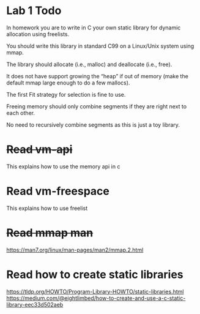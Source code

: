 # Lab 1 Todo

In homework you are to write in C your own static library for dynamic allocation using freelists.

You should write this library in standard C99 on a Linux/Unix system using mmap. 

The library should allocate (i.e., malloc) and deallocate (i.e., free).

It does not have support growing the “heap” if out of memory (make the default mmap large enough to do a few mallocs). 

The first Fit strategy for selection is fine to use.

Freeing memory should only combine segments if they are right next to each other.

No need to recursively combine segments as this is just a toy library.  

# ~~Read vm-api~~

This explains how to use the memory api in c

# Read vm-freespace

This explains how to use freelist

#  ~~Read mmap man~~

https://man7.org/linux/man-pages/man2/mmap.2.html

# Read how to create static libraries

https://tldp.org/HOWTO/Program-Library-HOWTO/static-libraries.html
https://medium.com/@eightlimbed/how-to-create-and-use-a-c-static-library-eec33d502aeb
